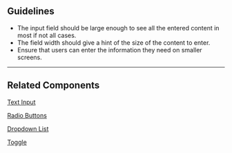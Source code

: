 ## Guidelines

-   The input field should be large enough to see all the entered content in most if not all cases.
-   The field width should give a hint of the size of the content to enter.
-   Ensure that users can enter the information they need on smaller screens.

---

## Related Components

[Text Input](#/components/Input)

[Radio Buttons](#/components/Radio)

[Dropdown List](#/components/Drop)

[Toggle](#/components/FlatSelect)
